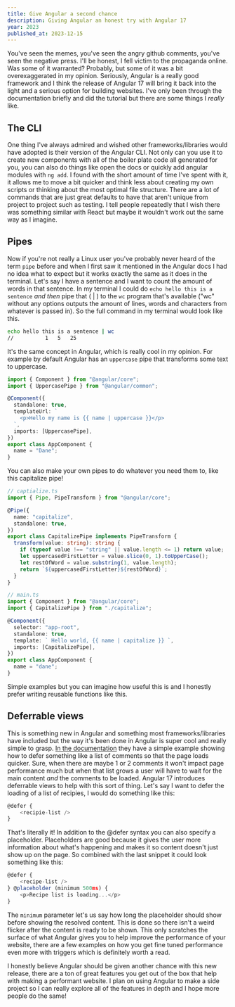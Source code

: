 ```yaml
---
title: Give Angular a second chance
description: Giving Angular an honest try with Angular 17
year: 2023
published_at: 2023-12-15
---
```


You've seen the memes, you've seen the angry github comments, you've seen the negative press. I'll be honest, I fell victim to the propaganda online. Was some of it warranted? Probably, but some of it was a bit overexaggerated in my opinion. Seriously, Angular is a really good framework and I think the release of Angular 17 will bring it back into the light and a serious option for building websites. I've only been through the documentation briefly and did the tutorial but there are some things I _really_ like.

## The CLI

One thing I've always admired and wished other frameworks/libraries would have adopted is their version of the Angular CLI. Not only can you use it to create new components with all of the boiler plate code all generated for you, you can also do things like open the docs or quickly add angular modules with `ng add`. I found with the short amount of time I've spent with it, it allows me to move a bit quicker and think less about creating my own scripts or thinking about the most optimal file structure. There are a lot of commands that are just great defaults to have that aren't unique from project to project such as testing. I tell people repeatedly that I wish there was something similar with React but maybe it wouldn't work out the same way as I imagine.

## Pipes

Now if you're not really a Linux user you've probably never heard of the term `pipe` before and when I first saw it mentioned in the Angular docs I had no idea what to expect but it works exactly the same as it does in the terminal. Let's say I have a sentence and I want to count the amount of words in that sentence. In my terminal I could do `echo hello this is a sentence` _and then_ pipe that ( | ) to the `wc` program that's available ("wc" without any options outputs the amount of lines, words and characters from whatever is passed in). So the full command in my terminal would look like this.

```bash
echo hello this is a sentence | wc
//          1   5   25
```

It's the same concept in Angular, which is really cool in my opinion. For example by default Angular has an `uppercase` pipe that transforms some text to uppercase.

```ts
import { Component } from "@angular/core";
import { UppercasePipe } from "@angular/common";

@Component({
  standalone: true,
  templateUrl: `
    <p>Hello my name is {{ name | uppercase }}</p>
  `,
  imports: [UppercasePipe],
})
export class AppComponent {
  name = "Dane";
}
```

You can also make your own pipes to do whatever you need them to, like this capitalize pipe!

```ts
// captialize.ts
import { Pipe, PipeTransform } from "@angular/core";

@Pipe({
  name: "capitalize",
  standalone: true,
})
export class CapitalizePipe implements PipeTransform {
  transform(value: string): string {
    if (typeof value !== "string" || value.length <= 1) return value;
    let uppercasedFirstLetter = value.slice(0, 1).toUpperCase();
    let restOfWord = value.substring(1, value.length);
    return `${uppercasedFirstLetter}${restOfWord}`;
  }
}
```

```ts
// main.ts
import { Component } from "@angular/core";
import { CapitalizePipe } from "./capitalize";

@Component({
  selector: "app-root",
  standalone: true,
  template: ` Hello world, {{ name | capitalize }} `,
  imports: [CapitalizePipe],
})
export class AppComponent {
  name = "dane";
}
```

Simple examples but you can imagine how useful this is and I honestly prefer writing reusable functions like this.

## Deferrable views

This is something new in Angular and something most frameworks/libraries have included but the way it's been done in Angular is super cool and really simple to grasp. [In the documentation](https://angular.dev/guide/defer) they have a simple example showing how to defer something like a list of comments so that the page loads quicker. Sure, when there are maybe 1 or 2 comments it won't impact page performance much but when that list grows a user will have to wait for the main content _and_ the comments to be loaded. Angular 17 introduces deferrable views to help with this sort of thing. Let's say I want to defer the loading of a list of recipies, I would do something like this:

```ts
@defer {
    <recipie-list />
}
```

That's literally it! In addition to the @defer syntax you can also specify a placeholder. Placeholders are good because it gives the user more information about what's happening and makes it so content doesn't just show up on the page. So combined with the last snippet it could look something like this:

```ts
@defer {
    <recipe-list />
} @placeholder (minimum 500ms) {
    <p>Recipe list is loading...</p>
}
```

The `minimum` parameter let's us say how long the placeholder should show before showing the resolved content. This is done so there isn't a weird flicker after the content is ready to be shown. This only scratches the surface of what Angular gives you to help improve the performance of your website, there are a few examples on how you get fine tuned performance even more with triggers which is definitely worth a read.

I honestly believe Angular should be given another chance with this new release, there are a ton of great features you get out of the box that help with making a performant website. I plan on using Angular to make a side project so I can really explore all of the features in depth and I hope more people do the same!
